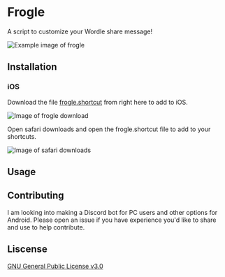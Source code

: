 # Frogle

A script to customize your Wordle share message!

![Example image of frogle](https://github.com/leobrunette/Frogle/raw/main/assests/example-image-frogle.jpg)

## Installation

### iOS
Download the file [frogle.shortcut](https://github.com/leobrunette/Frogle/raw/main/frogle.shortcut) from right here to add to iOS.

![Image of frogle download](https://github.com/leobrunette/Frogle/raw/main/assests/)

Open safari downloads and open the frogle.shortcut file to add to your shortcuts.

![Image of safari downloads](https://github.com/leobrunette/Frogle/main/assests/)

## Usage



## Contributing

I am looking into making a Discord bot for PC users and other options for Android. Please open an issue if you have experience you'd like to share and use to help contribute.

## Liscense
[GNU General Public License v3.0](https://choosealicense.com/licenses/gpl-3.0/)
